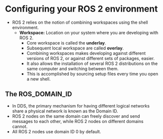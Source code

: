 # Configuring your ROS 2 environment

- ROS 2 relies on the notion of combining workspaces using the shell environment.
    - **Workspace:**  Location on your system where you are developing with ROS 2.
        - Core workspace is called the **underlay**.
        - Subsequent local workspace are called **overlay**.
        - Combining workspaces makes developing against different versions of ROS 2, or against different sets of packages, easier.
        - It also allows the installation of several ROS 2 distributions on the same computer and switching between them.
        - This is accomplished by sourcing setup files every time you open a new shell.

## The ROS_DOMAIN_ID
- In DDS, the primary mechanism for having different logical networks share a physical network is known as the Domain ID.
- ROS 2 nodes on the same domain can freely discover and send messages to each other, while ROS 2 nodes on different domains cannot.
- All ROS 2 nodes use domain ID 0 by default.
